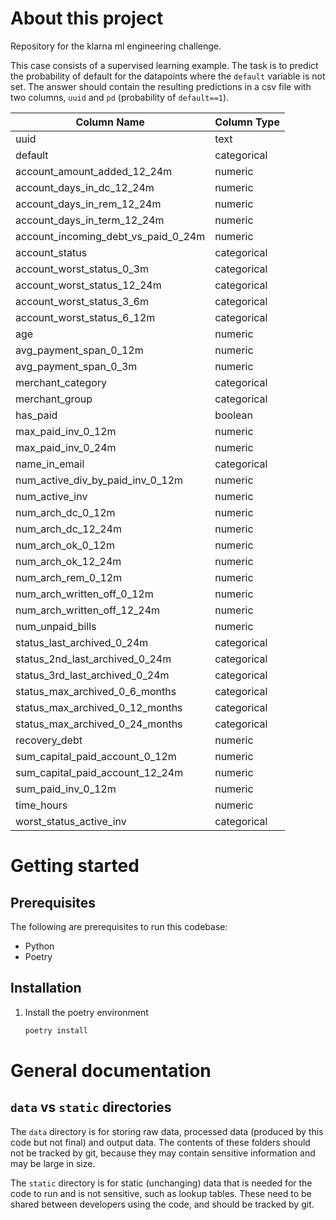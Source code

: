 # About this project

Repository for the klarna ml engineering challenge.

This case consists of a supervised learning example. The task is to predict the probability of default for the datapoints where the `default` variable is not set. The answer should contain the resulting predictions in a csv file with two columns, `uuid` and `pd` (probability of `default==1`).


| Column Name                         | Column Type |
|-------------------------------------|-------------|
| uuid                                | text        |
| default                             | categorical |
| account_amount_added_12_24m         | numeric     |
| account_days_in_dc_12_24m           | numeric     |
| account_days_in_rem_12_24m          | numeric     |
| account_days_in_term_12_24m         | numeric     |
| account_incoming_debt_vs_paid_0_24m | numeric     |
| account_status                      | categorical |
| account_worst_status_0_3m           | categorical |
| account_worst_status_12_24m         | categorical |
| account_worst_status_3_6m           | categorical |
| account_worst_status_6_12m          | categorical |
| age                                 | numeric     |
| avg_payment_span_0_12m              | numeric     |
| avg_payment_span_0_3m               | numeric     |
| merchant_category                   | categorical |
| merchant_group                      | categorical |
| has_paid                            | boolean     |
| max_paid_inv_0_12m                  | numeric     |
| max_paid_inv_0_24m                  | numeric     |
| name_in_email                       | categorical |
| num_active_div_by_paid_inv_0_12m    | numeric     |
| num_active_inv                      | numeric     |
| num_arch_dc_0_12m                   | numeric     |
| num_arch_dc_12_24m                  | numeric     |
| num_arch_ok_0_12m                   | numeric     |
| num_arch_ok_12_24m                  | numeric     |
| num_arch_rem_0_12m                  | numeric     |
| num_arch_written_off_0_12m          | numeric     |
| num_arch_written_off_12_24m         | numeric     |
| num_unpaid_bills                    | numeric     |
| status_last_archived_0_24m          | categorical |
| status_2nd_last_archived_0_24m      | categorical |
| status_3rd_last_archived_0_24m      | categorical |
| status_max_archived_0_6_months      | categorical |
| status_max_archived_0_12_months     | categorical |
| status_max_archived_0_24_months     | categorical |
| recovery_debt                       | numeric     |
| sum_capital_paid_account_0_12m      | numeric     |
| sum_capital_paid_account_12_24m     | numeric     |
| sum_paid_inv_0_12m                  | numeric     |
| time_hours                          | numeric     |
| worst_status_active_inv             | categorical |


# Getting started

## Prerequisites
The following are prerequisites to run this codebase:
 - Python
 - Poetry


 ## Installation
1. Install the poetry environment
	```sh
	poetry install
	```

# General documentation

## `data` vs `static` directories
The `data` directory is for storing raw data, processed data (produced by this code but not final) and output data.
The contents of these folders should not be tracked by git,
because they may contain sensitive information and may be large in size.

The `static` directory is for static (unchanging) data that is needed for the code to run and is not sensitive,
such as lookup tables. These need to be shared between developers using the code, and should be tracked by git.
